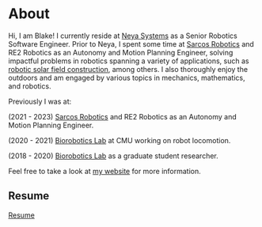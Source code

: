 # About

Hi, I am Blake! I currently reside at <a href="https://www.neyarobotics.com/">Neya Systems</a> as a Senior Robotics Software Engineer. Prior to Neya, I spent some time at <a href="https://www.sarcos.com/">Sarcos Robotics</a> and RE2 Robotics as an Autonomy and Motion Planning Engineer, solving impactful problems in robotics spanning a variety of applications, such as <a href="https://www.sarcos.com/robotics-applications-and-use-cases/solar/?utm_term=&utm_medium=ppc&utm_campaign=**Elevated+-+Sarcos+-+DSA&utm_source=adwords&hsa_cam=18291646526&hsa_src=g&hsa_mt=&hsa_ver=3&hsa_net=adwords&hsa_tgt=dsa-19959388920&hsa_acc=2971379278&hsa_grp=141075101517&hsa_kw=&hsa_ad=620765362461">robotic solar field construction</a>, among others. I also thoroughly enjoy the outdoors and am engaged by various topics in mechanics, mathematics, and robotics.

Previously I was at:

(2021 - 2023) <a href="https://www.sarcos.com/">Sarcos Robotics</a> and RE2 Robotics as an Autonomy and Motion Planning Engineer.

(2020 - 2021) <a href="http://biorobotics.ri.cmu.edu/index.php" target="_blank">Biorobotics Lab</a> at CMU working on robot locomotion.

(2018 - 2020) <a href="http://biorobotics.ri.cmu.edu/index.php" target="_blank">Biorobotics Lab</a> as a graduate student researcher.

Feel free to take a look at <a href="https://blakerbuchanan.github.io" target="_blank">my website</a> for more information.

## Resume
<a href="https://blakerbuchanan.github.io/viewable/Blake_Buchanan_Resume.pdf" target="_blank">Resume</a>
